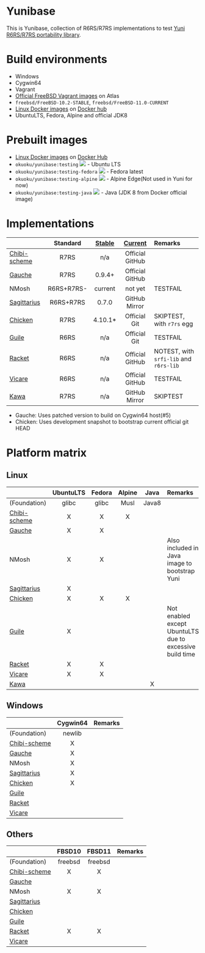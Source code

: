 Yunibase
========

This is Yunibase, collection of R6RS/R7RS implementations to test [Yuni R6RS/R7RS portability library][].

Build environments
==================

* Windows
 * Cygwin64
* Vagrant
 * [Official FreeBSD Vagrant images][] on Atlas
  * `freebsd/FreeBSD-10.2-STABLE`, `freebsd/FreeBSD-11.0-CURRENT`
* [Linux Docker images][] on [Docker hub][]
 * UbuntuLTS, Fedora, Alpine and official JDK8

Prebuilt images
===============

* [Linux Docker images][] on [Docker Hub][]
 * `okuoku/yunibase:testing` [![](https://badge.imagelayers.io/okuoku/yunibase:testing.svg)](https://imagelayers.io/?images=okuoku/yunibase:testing) - Ubuntu LTS
 * `okuoku/yunibase:testing-fedora` [![](https://badge.imagelayers.io/okuoku/yunibase:testing-fedora.svg)](https://imagelayers.io/?images=okuoku/yunibase:testing-fedora) - Fedora latest
 * `okuoku/yunibase:testing-alpine` [![](https://badge.imagelayers.io/okuoku/yunibase:testing-alpine.svg)](https://imagelayers.io/?images=okuoku/yunibase:testing-alpine) - Alpine Edge(Not used in Yuni for now)
 * `okuoku/yunibase:testing-java` [![](https://badge.imagelayers.io/okuoku/yunibase:testing-java.svg)](https://imagelayers.io/?images=okuoku/yunibase:testing-java) - Java (JDK 8 from Docker official image)

Implementations
===============

|                |Standard  |[Stable][]|[Current][]    |Remarks                               |
|:---------------|:--------:|:--------:|:-------------:|:-------------------------------------|
|[Chibi-scheme][]|R7RS      |n/a       |Official GitHub|                                      |
|[Gauche][]      |R7RS      |0.9.4+    |Official GitHub|                                      |
|NMosh           |R6RS+R7RS-|current   |not yet        |TESTFAIL                              |
|[Sagittarius][] |R6RS+R7RS |0.7.0     |GitHub Mirror  |                                      |
|[Chicken][]     |R7RS      |4.10.1*   |Official Git   |SKIPTEST, with `r7rs` egg             |
|[Guile][]       |R6RS      |n/a       |Official Git   |TESTFAIL                              |
|[Racket][]      |R6RS      |n/a       |Official GitHub|NOTEST, with `srfi-lib` and `r6rs-lib`|
|[Vicare][]      |R6RS      |n/a       |Official GitHub|TESTFAIL                              |
|[Kawa][]        |R7RS      |n/a       |GitHub Mirror  |SKIPTEST                              |

* Gauche: Uses patched version to build on Cygwin64 host(#5)
* Chicken: Uses development snapshot to bootstrap current official git HEAD

Platform matrix
===============

Linux
-----
|                |UbuntuLTS|Fedora|Alpine|Java |Remarks|
|:---------------|:-------:|:----:|:----:|:---:|:------|
|(Foundation)    |glibc    |glibc |Musl  |Java8|       |
|[Chibi-scheme][]|X        |X     |X     |     |       |
|[Gauche][]      |X        |X     |      |     |       |
|NMosh           |X        |X     |      |     |Also included in Java image to bootstrap Yuni|
|[Sagittarius][] |X        |      |      |     |       |
|[Chicken][]     |X        |X     |X     |     |       |
|[Guile][]       |X        |      |      |     |Not enabled except UbuntuLTS due to excessive build time|
|[Racket][]      |X        |X     |      |     |       |
|[Vicare][]      |X        |X     |      |     |       |
|[Kawa][]        |         |      |      |X    |       |

Windows
-------
|                |Cygwin64|Remarks|
|:---------------|:------:|:------|
|(Foundation)    |newlib  |       |
|[Chibi-scheme][]|X       |       |
|[Gauche][]      |X       |       |
|NMosh           |X       |       |
|[Sagittarius][] |X       |       |
|[Chicken][]     |X       |       |
|[Guile][]       |        |       |
|[Racket][]      |        |       |
|[Vicare][]      |        |       |

Others
------
|                |FBSD10 |FBSD11 |Remarks|
|:---------------|:-----:|:-----:|:------|
|(Foundation)    |freebsd|freebsd|       |
|[Chibi-scheme][]|X      |X      |       |
|[Gauche][]      |       |       |       |
|NMosh           |X      |X      |       |
|[Sagittarius][] |       |       |       |
|[Chicken][]     |       |       |       |
|[Guile][]       |       |       |       |
|[Racket][]      |X      |X      |       |
|[Vicare][]      |       |       |       |


[Stable]: https://bitbucket.org/okuoku/yunibase-impl-stable
[Current]: https://github.com/okuoku/yunibase/tree/master/impl-current
[Docker Hub]: https://hub.docker.com/r/okuoku/yunibase/
[Yuni R6RS/R7RS portability library]: https://github.com/okuoku/yuni
[Linux Docker images]: https://github.com/okuoku/yunibase/tree/master/hosts/docker-linux
[Official FreeBSD Vagrant images]: https://atlas.hashicorp.com/FreeBSD/

[Chibi-scheme]: http://synthcode.com/wiki/chibi-scheme
[Gauche]: http://practical-scheme.net/gauche/
[Sagittarius]: https://bitbucket.org/ktakashi/sagittarius-scheme/wiki/Home
[Chicken]: http://www.call-cc.org/
[Guile]: http://www.gnu.org/software/guile/
[Racket]: https://racket-lang.org/
[Vicare]: http://marcomaggi.github.io/vicare.html
[Kawa]: http://www.gnu.org/software/kawa/
